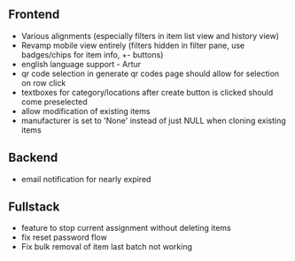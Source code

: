 ## Frontend
- Various alignments (especially filters in item list view and history view)
- Revamp mobile view entirely (filters hidden in filter pane, use badges/chips for item info, +- buttons)
- english language support - Artur
- qr code selection in generate qr codes page should allow for selection on row click
- textboxes for category/locations after create button is clicked should come preselected
- allow modification of existing items
- manufacturer is set to 'None' instead of just NULL when cloning existing items

## Backend
- email notification for nearly expired

## Fullstack
- feature to stop current assignment without deleting items
- fix reset password flow
- Fix bulk removal of item last batch not working